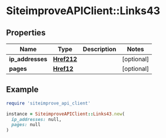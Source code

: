 # SiteimproveAPIClient::Links43

## Properties

| Name | Type | Description | Notes |
| ---- | ---- | ----------- | ----- |
| **ip_addresses** | [**Href212**](Href212.md) |  | [optional] |
| **pages** | [**Href12**](Href12.md) |  | [optional] |

## Example

```ruby
require 'siteimprove_api_client'

instance = SiteimproveAPIClient::Links43.new(
  ip_addresses: null,
  pages: null
)
```

